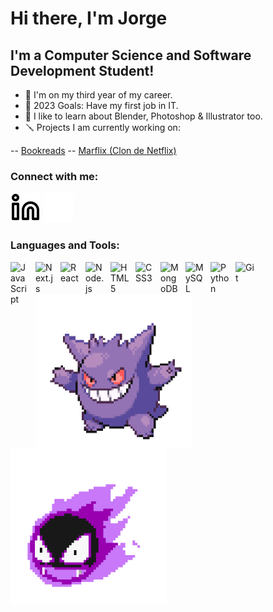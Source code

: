 # Hi there, I'm Jorge 

## I'm a Computer Science and Software Development Student!

- 🌱 I'm on my third year of my career.
- 🥅 2023 Goals: Have my first job in IT.
- 🦜 I like to learn about Blender, Photoshop & Illustrator too.
- 🪛 Projects I am currently working on:

-- [Bookreads](https://github.com/JorTohme/bookreads)
-- [Marflix (Clon de Netflix)](https://github.com/JorTohme/Netflix-Clone-NetxJs)

### Connect with me:
[![LinkedIn](./img/linkedin-light.svg)](https://www.linkedin.com/in/jorgetohme/#gh-light-mode-only)
[![LinkedIn](./img/linkedin-dark.svg)](https://www.linkedin.com/in/jorgetohme/#gh-dark-mode-only)

### Languages and Tools:

<img align="left" alt="JavaScript" width="30px" src="https://cdn.jsdelivr.net/gh/devicons/devicon/icons/javascript/javascript-original.svg" style="padding-right:10px" />
<img align="left" alt="Next.js" width="30px" src="https://cdn.jsdelivr.net/gh/devicons/devicon/icons/nextjs/nextjs-original.svg"  style="padding-right:10px;" />
<img align="left" alt="React" width="30px" src="https://cdn.jsdelivr.net/gh/devicons/devicon/icons/react/react-original.svg" style="padding-right:10px;" />
<img align="left" alt="Node.js" width="30px" src="https://cdn.jsdelivr.net/gh/devicons/devicon/icons/nodejs/nodejs-original.svg" style="padding-right:10px;" />
<img align="left" alt="HTML5" width="30px" src="https://cdn.jsdelivr.net/gh/devicons/devicon/icons/html5/html5-original.svg" style="padding-right:10px;" />
<img align="left" alt="CSS3" width="30px" src="https://cdn.jsdelivr.net/gh/devicons/devicon/icons/css3/css3-original.svg" style="padding-right:10px;" />
<img align="left" alt="MongoDB" width="30px" src="https://cdn.jsdelivr.net/gh/devicons/devicon/icons/mongodb/mongodb-original.svg" style="padding-right:10px;" />
<img align="left" alt="MySQL" width="30px" src="https://cdn.jsdelivr.net/gh/devicons/devicon/icons/mysql/mysql-original.svg" style="padding-right:10px;" />
<img align="left" alt="Python" width="30px" src="https://cdn.jsdelivr.net/gh/devicons/devicon/icons/python/python-original.svg" style="padding-right:10px;" />
<img align="left" alt="Git" width="30px" src="https://cdn.jsdelivr.net/gh/devicons/devicon/icons/git/git-original.svg" style="padding-right:10px;" />

<br />
<br />

<img align="left" alt="Gengar gif" width="250px" src="./img/Gengar.gif" style="paddin-right: 270px;"/>
<img align="left" alt="Gastly gif" width="250px" src="./img/Gastly.gif" />
